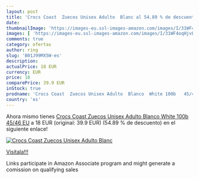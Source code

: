 ```yaml
---
layout: post
title: 'Crocs Coast  Zuecos Unisex Adulto  Blanc al 54.89 % de descuento'
date: 
thumbnailImage: 'https://images-eu.ssl-images-amazon.com/images/I/31WF4oqHjvL._SL200_.jpg'
images: [ 'https://images-eu.ssl-images-amazon.com/images/I/31WF4oqHjvL._SL200_.jpg' ]
comments: true
category: ofertas
author: ring
slug: 'B01J99MX5W-es'
description:
actualPrice: 18 EUR
currency: EUR
price: 18
comparePrice: 39.9 EUR
inStock: true
prodname: 'Crocs Coast  Zuecos Unisex Adulto  Blanco  White 100b   45/46 EU'
country: 'es'
---
```


Ahora mismo tienes [Crocs Coast  Zuecos Unisex Adulto  Blanco  White 100b   45/46 EU](https://www.amazon.es/dp/B01J99MX5W/?tag=tolees-21) a 18 EUR (original: 39.9 EUR) (54.89 %  de descuento) en el siguiente enlace!

[![Crocs Coast  Zuecos Unisex Adulto  Blanc](https://images-eu.ssl-images-amazon.com/images/I/31WF4oqHjvL._SL200_.jpg)](https://www.amazon.es/dp/B01J99MX5W/?tag=tolees-21)

[Visítala!!!](https://www.amazon.es/dp/B01J99MX5W/?tag=tolees-21)

Links participate in Amazon Associate program and might generate a comission on qualifying sales
